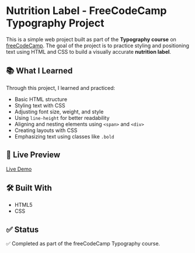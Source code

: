 
# Nutrition Label - FreeCodeCamp Typography Project

This is a simple web project built as part of the **Typography course** on [freeCodeCamp](https://www.freecodecamp.org/). The goal of the project is to practice styling and positioning text using HTML and CSS to build a visually accurate **nutrition label**.

## 📚 What I Learned

Through this project, I learned and practiced:

- Basic HTML structure
- Styling text with CSS
- Adjusting font size, weight, and style
- Using `line-height` for better readability
- Aligning and nesting elements using `<span>` and `<div>`
- Creating layouts with CSS
- Emphasizing text using classes like `.bold`

## 🚀 Live Preview

[Live Demo](#) <!-- (Replace # with the link to your live site if hosted, e.g., GitHub Pages) -->

## 🛠️ Built With

- HTML5
- CSS


## ✅ Status

✅ Completed as part of the freeCodeCamp Typography course.
